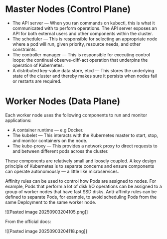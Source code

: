 # Master Nodes (Control Plane)

- The API server — When you ran commands on kubectl, this is what it communicated with to perform operations. The API server exposes an API for both external users and other components within the cluster.
- The scheduler — This is responsible for selecting an appropriate node where a pod will run, given priority, resource needs, and other constraints.
- The controller manager — This is responsible for executing control loops: the continual observe-diff-act operation that underpins the operation of Kubernetes.
- A distributed key-value data store, etcd — This stores the underlying state of the cluster and thereby makes sure it persists when nodes fail or restarts are required.

# Worker Nodes (Data Plane)

Each worker node uses the following components to run and monitor applications:

- A container runtime — e.g Docker.
- The kubelet — This interacts with the Kubernetes master to start, stop, and monitor containers on the node.
- The kube-proxy — This provides a network proxy to direct requests to and between different pods across the cluster.

These components are relatively small and loosely coupled. A key design principle of Kubernetes is to separate concerns and ensure components can operate autonomously — a little like microservices.

Affinity rules can be used to control how Pods are assigned to nodes. For example, Pods that perform a lot of disk I/O operations can be assigned to a group of worker nodes that have fast SSD disks. Anti-affinity rules can be defined to separate Pods, for example, to avoid scheduling Pods from the same Deployment to the same worker node.

![[Pasted image 20250903204105.png]]

From the official docs:

![[Pasted image 20250903204118.png]]